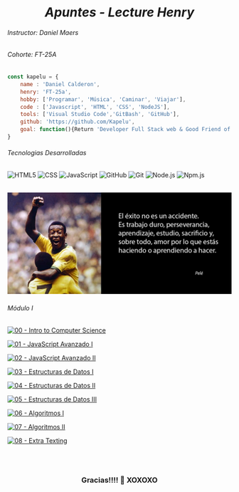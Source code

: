 <h1 align="center"><i>Apuntes - Lecture Henry</i></h1>
<h6 align="rigth"><i>Instructor: Daniel Maers</i></h6>
<h6 align="rigth"><i>Cohorte: FT-25A</i></h6>


```javascript
const kapelu = {
    name : 'Daniel Calderon',
    henry: 'FT-25a',
    hobby: ['Programar', 'Música', 'Caminar', 'Viajar'],
    code : ['Javascript', 'HTML', 'CSS', 'NodeJS'],
    tools: ['Visual Studio Code','GitBash', 'GitHub'],
    github: 'https://github.com/Kapelu',
	goal: function(){Return 'Developer Full Stack web & Good Friend of You'}
}
```

<h6 align="rigth"><i>Tecnologias Desarrolladas</i></h6>

![HTML5](https://img.shields.io/badge/-HTML5-333333?style=flat&logo=HTML5) ![CSS](https://img.shields.io/badge/-CSS-333333?style=flat&logo=CSS3&logoColor=1572B6) ![JavaScript](https://img.shields.io/badge/-JavaScript-333333?style=flat&logo=javascript) ![GitHub](https://img.shields.io/badge/-GitHub-333333?style=flat&logo=github) ![Git](https://img.shields.io/badge/-Git-333333?style=flat&logo=git) ![Node.js](https://img.shields.io/badge/-Node.js-333333?style=flat&logo=node.js) ![Npm.js](https://img.shields.io/badge/-npm.js-333333?style=flat&logo=npm)

<br>
<img src='./images/frasePele.jpg'>

<h6 align="rigth"><i>Módulo I</i></h6>

[![00 - Intro to Computer Science](https://img.shields.io/badge/00_-_Intro_to_Computer_Science-414141?style=for-the-badge&logo=ApacheRocketMQ&logoColor=informational&link=./M%C3%B3dulo1-Foundations/00-IntroToCS.md)](./M%C3%B3dulo1-Foundations/00-IntroToCS.md)   

[![01 - JavaScript Avanzado I](https://img.shields.io/badge/01_-_JavaScript_Avanzado_I-414141?style=for-the-badge&logo=ApacheRocketMQ&logoColor=informational&link=./M%C3%B3dulo1-Foundations/01-JavaScriptAvanzadoI.md)](./M%C3%B3dulo1-Foundations/01-JavaScriptAvanzadoI.md)

[![02 - JavaScript Avanzado II](https://img.shields.io/badge/02_-_JavaScript_Avanzado_II-414141?style=for-the-badge&logo=ApacheRocketMQ&logoColor=informational&link=./M%C3%B3dulo1-Foundations/02-JavaScriptAvanzadoII.md)](./M%C3%B3dulo1-Foundations/02-JavaScriptAvanzadoII.md)

[![03 - Estructuras de Datos I](https://img.shields.io/badge/03_-_Estructuras_de_Datos_I-414141?style=for-the-badge&logo=ApacheRocketMQ&logoColor=informational&link=./M%C3%B3dulo1-Foundations/03-EstructurasDeDatosI.md)](./M%C3%B3dulo1-Foundations/03-EstructurasDeDatosI.md)

[![04 - Estructuras de Datos II](https://img.shields.io/badge/04_-_Estructuras_de_Datos_II-414141?style=for-the-badge&logo=ApacheRocketMQ&logoColor=informational&link=./M%C3%B3dulo1-Foundations/04-EstructurasDeDatosII.md)](./M%C3%B3dulo1-Foundations/04-EstructurasDeDatosII.md)

[![05 - Estructuras de Datos III](https://img.shields.io/badge/05_-_Estructuras_de_Datos_III-414141?style=for-the-badge&logo=ApacheRocketMQ&logoColor=informational&link=./M%C3%B3dulo1-Foundations/05-EstructurasDeDatosIII.md)](./M%C3%B3dulo1-Foundations/05-EstructurasDeDatosIII.md)

[![06 - Algoritmos I](https://img.shields.io/badge/06_-_Algoritmos_I-414141?style=for-the-badge&logo=ApacheRocketMQ&logoColor=informational&link=./M%C3%B3dulo1-Foundations/06-AlgoritmosI.md)](./M%C3%B3dulo1-Foundations/06-AlgoritmosI.md)

[![07 - Algoritmos II](https://img.shields.io/badge/07_-_Algoritmos_II-414141?style=for-the-badge&logo=ApacheRocketMQ&logoColor=informational&link=./M%C3%B3dulo1-Foundations/07-AlgoritmosII.md)](./M%C3%B3dulo1-Foundations/07-AlgoritmosII.md)

[![08 - Extra Texting](https://img.shields.io/badge/08_-_Extra_Texting-414141?style=for-the-badge&logo=ApacheRocketMQ&logoColor=informational&link=./M%C3%B3dulo1-Foundations/08-ExtraTesting.md)](./M%C3%B3dulo1-Foundations/08-ExtraTesting.md)



<br>
<h1 align="center"></h1>
<h3 align="center">Gracias!!!!  🌹   XOXOXO</h3>